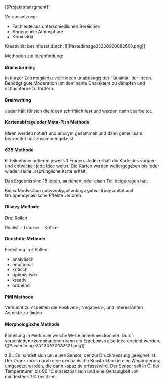 [[Projektmanagment]]

Voraussetzung:
- Fachleute aus unterschiedlichen Bereichen
- Angenehme Atmosphäre
- Kreativität

Kreativität beeinflusst durch:
![[Pastedimage20230920082600.png]]


Methoden zur Ideenfindung:

#### Brainstorming
In kurzer Zeit möglichst viele Ideen unabhängig der "Qualität" der Ideen.
Benötigt gute Moderation um dominante Charaktere zu dämpfen und schüchterne zu fördern. 
#### Brainwriting

Jeder hält für sich die Ideen schriftlich fest und werden dann bearbeitet.

#### Kartenabfrage oder Meta-Plan Methode
Ideen werden notiert und anonym gesammelt und dann gemeinsam bearbeitet und zusammengefasst

#### 635 Methode
6 Teilnehmer notieren jeweils 3 Fragen. Jeder erhält die Karte des vorigen und entwickelt jede Idee weiter. Die Karten werden weitergegeben bis jeder wieder seine ursprüngliche Karte erhält. 

Das Ergebnis sind 18 Ideen, an denen jeder einen Teil beigetragen hat.

Keine Moderation notwendig, allerdings gehen Spontanität und Gruppendynamische Effekte verloren.

#### Disney Methode

Drei Rollen

Realist - Träumer - Kritiker

#### Denkhüte Methode

Einteilung in 6 Rollen:
- analytisch
- emotional
- kritisch
- optimistisch
- kreativ
- ordnend

#### PMI Methode
Versucht zu Aspekten die Positiven-, Negativen-, und Interessanten Aspekte zu finden

#### Morphologische Methode

Einteilung in Merkmale welche Werte annehmen können. 
Durch verschiedene kombinationen kann ein Ergebeniss also Idee erreicht werden.
![[Pastedimage20230920083521.png]]

z.B.: Es handelt sich um einen Sensor, der zur Druckmessung geeignet ist. Der Druck muss durch eine mechanische Konstruktion in eine Wegänderung umgesetzt werden, die dann kapazitiv erfasst wird. Der Sensor soll in Öl bei Temperaturen bis 90 °C einsetzbar sein und eine Genauigkeit von mindestens 1 % besitzen.

